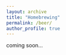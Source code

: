 ```yaml
---
layout: archive
title: "Homebrewing"
permalink: /beer/
author_profile: true
---
```


coming soon...
